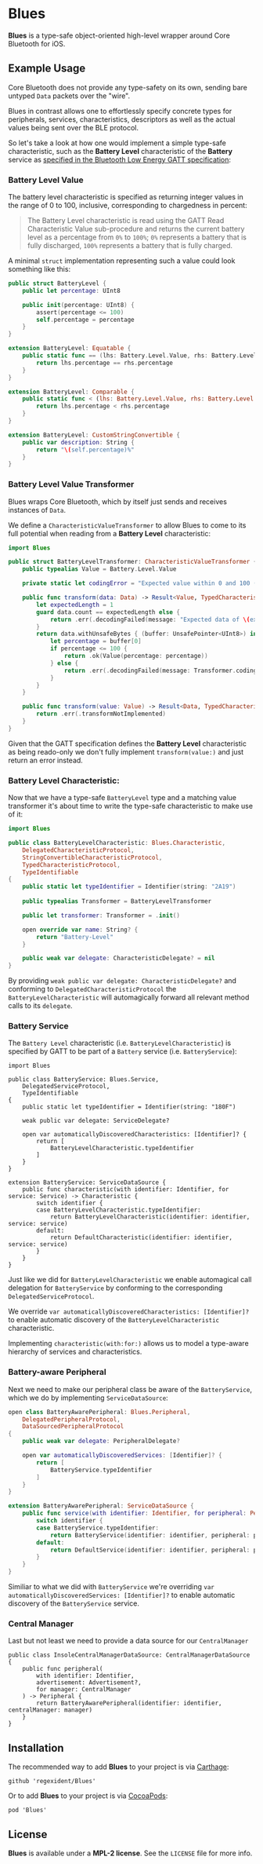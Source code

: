 # Blues

**Blues** is a type-safe object-oriented high-level wrapper around Core Bluetooth for iOS.

## Example Usage

Core Bluetooth does not provide any type-safety on its own, sending bare untyped `Data` packets over the "wire".

Blues in contrast allows one to effortlessly specify concrete types for peripherals, services, characteristics, descriptors as well as the actual values being sent over the BLE protocol.

So let's take a look at how one would implement a simple type-safe characteristic, such as the **Battery Level** characteristic of the **Battery** service as [specified in the Bluetooth Low Energy GATT specification](https://www.bluetooth.com/specifications/gatt/viewer?attributeXmlFile=org.bluetooth.service.battery_service.xml):

### Battery Level Value

The battery level characteristic is specified as returning integer values in the range of 0 to 100, inclusive, corresponding to chargedness in percent:

> The Battery Level characteristic is read using the GATT Read Characteristic Value sub-procedure and returns the current battery level as a percentage from `0%` to `100%`; `0%` represents a battery that is fully discharged, `100%` represents a battery that is fully charged.

A minimal `struct` implementation representing such a value could look something like this:

```swift
public struct BatteryLevel {
    public let percentage: UInt8

    public init(percentage: UInt8) {
        assert(percentage <= 100)
        self.percentage = percentage
    }
}

extension BatteryLevel: Equatable {
    public static func == (lhs: Battery.Level.Value, rhs: Battery.Level.Value) -> Bool {
        return lhs.percentage == rhs.percentage
    }
}

extension BatteryLevel: Comparable {
    public static func < (lhs: Battery.Level.Value, rhs: Battery.Level.Value) -> Bool {
        return lhs.percentage < rhs.percentage
    }
}

extension BatteryLevel: CustomStringConvertible {
    public var description: String {
        return "\(self.percentage)%"
    }
}
```

### Battery Level Value Transformer

Blues wraps Core Bluetooth, which by itself just sends and receives instances of `Data`.

We define a `CharacteristicValueTransformer` to allow Blues to come to its full potential when reading from a **Battery Level** characteristic:

```swift
import Blues

public struct BatteryLevelTransformer: CharacteristicValueTransformer {
    public typealias Value = Battery.Level.Value

    private static let codingError = "Expected value within 0 and 100 (inclusive)."

    public func transform(data: Data) -> Result<Value, TypedCharacteristicError> {
        let expectedLength = 1
        guard data.count == expectedLength else {
            return .err(.decodingFailed(message: "Expected data of \(expectedLength) bytes, found \(data.count)."))
        }
        return data.withUnsafeBytes { (buffer: UnsafePointer<UInt8>) in
            let percentage = buffer[0]
            if percentage <= 100 {
                return .ok(Value(percentage: percentage))
            } else {
                return .err(.decodingFailed(message: Transformer.codingError))
            }
        }
    }

    public func transform(value: Value) -> Result<Data, TypedCharacteristicError> {
        return .err(.transformNotImplemented)
    }
}
```

Given that the GATT specification defines the **Battery Level** characteristic as being reado-only we don't fully implement `transform(value:)` and just return an error instead.

### Battery Level Characteristic:

Now that we have a type-safe `BatteryLevel` type and a matching value transformer it's about time to write the type-safe characteristic to make use of it:

```swift
import Blues

public class BatteryLevelCharacteristic: Blues.Characteristic,
    DelegatedCharacteristicProtocol,
    StringConvertibleCharacteristicProtocol,
    TypedCharacteristicProtocol,
    TypeIdentifiable
{
    public static let typeIdentifier = Identifier(string: "2A19")
    
    public typealias Transformer = BatteryLevelTransformer

    public let transformer: Transformer = .init()

    open override var name: String? {
        return "Battery-Level"
    }

    public weak var delegate: CharacteristicDelegate? = nil
}
```

By providing `weak public var delegate: CharacteristicDelegate?` and conforming to `DelegatedCharacteristicProtocol` the `BatteryLevelCharacteristic` will automagically forward all relevant method calls to its `delegate`.

### Battery Service

The `Battery Level` characteristic (i.e. `BatteryLevelCharacteristic`) is specified by GATT to be part of a `Battery` service (i.e. `BatteryService`):

```
import Blues

public class BatteryService: Blues.Service,
    DelegatedServiceProtocol,
    TypeIdentifiable
{
    public static let typeIdentifier = Identifier(string: "180F")

    weak public var delegate: ServiceDelegate?
    
    open var automaticallyDiscoveredCharacteristics: [Identifier]? {
        return [
            BatteryLevelCharacteristic.typeIdentifier
        ]
    }
}

extension BatteryService: ServiceDataSource {
    public func characteristic(with identifier: Identifier, for service: Service) -> Characteristic {
        switch identifier {
        case BatteryLevelCharacteristic.typeIdentifier:
            return BatteryLevelCharacteristic(identifier: identifier, service: service)
        default:
            return DefaultCharacteristic(identifier: identifier, service: service)
        }
    }
}
```

Just like we did for `BatteryLevelCharacteristic` we enable automagical call delegation for `BatteryService` by conforming to the corresponding `DelegatedServiceProtocol`.

We override `var automaticallyDiscoveredCharacteristics: [Identifier]?` to enable automatic discovery of the `BatteryLevelCharacteristic ` characteristic.

Implementing `characteristic(with:for:)` allows us to model a type-aware hierarchy of services and characteristics.

### Battery-aware Peripheral

Next we need to make our peripheral class be aware of the `BatteryService`, which we do by implementing `ServiceDataSource`:

```swift
open class BatteryAwarePeripheral: Blues.Peripheral,
    DelegatedPeripheralProtocol,
    DataSourcedPeripheralProtocol
{
    public weak var delegate: PeripheralDelegate?

    open var automaticallyDiscoveredServices: [Identifier]? {
        return [
            BatteryService.typeIdentifier
        ]
    }
}

extension BatteryAwarePeripheral: ServiceDataSource {
    public func service(with identifier: Identifier, for peripheral: Peripheral) -> Service {
        switch identifier {
        case BatteryService.typeIdentifier:
            return BatteryService(identifier: identifier, peripheral: peripheral)
        default:
            return DefaultService(identifier: identifier, peripheral: peripheral)
        }
    }
}
```

Similiar to what we did with `BatteryService` we're overriding `var automaticallyDiscoveredServices: [Identifier]?` to enable automatic discovery of the `BatteryService` service.

### Central Manager

Last but not least we need to provide a data source for our `CentralManager`

```
public class InsoleCentralManagerDataSource: CentralManagerDataSource {
    public func peripheral(
        with identifier: Identifier,
        advertisement: Advertisement?,
        for manager: CentralManager
    ) -> Peripheral {
        return BatteryAwarePeripheral(identifier: identifier, centralManager: manager)
    }
}
```

## Installation

The recommended way to add **Blues** to your project is via [Carthage](https://github.com/Carthage/Carthage):

    github 'regexident/Blues'

Or to add **Blues** to your project is via [CocoaPods](https://cocoapods.org):

    pod 'Blues'

## License

**Blues** is available under a **MPL-2 license**. See the `LICENSE` file for more info.
